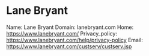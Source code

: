 
# Lane Bryant

Name: Lane Bryant
Domain: lanebryant.com
Home: https://www.lanebryant.com/
Privacy_policy: https://www.lanebryant.com/help/privacy-policy
Email: https://www.lanebryant.com/custserv/custserv.jsp
